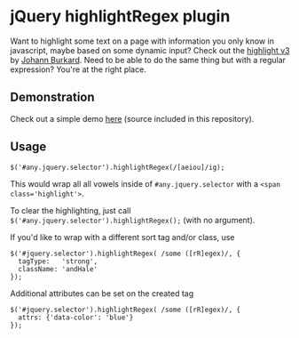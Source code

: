 # jQuery highlightRegex plugin

Want to highlight some text on a page with information you only
know in javascript, maybe based on some dynamic input?  Check out the
[highlight v3](http://johannburkard.de/blog/programming/javascript/highlight-javascript-text-higlighting-jquery-plugin.html)
by [Johann Burkard](http://johannburkard.de/).  Need to be able to do
the same thing but with a regular expression?  You're at the right
place.

## Demonstration

Check out a simple demo
[here](http://jbr.github.io/jQuery.highlightRegex)
(source included in this repository).

## Usage

    $('#any.jquery.selector').highlightRegex(/[aeiou]/ig);

This would wrap all all vowels inside of `#any.jquery.selector` with a
`<span class='highlight'>`.
  
To clear the highlighting, just call `$('#any.jquery.selector').highlightRegex();` (with no argument).

If you'd like to wrap with a different sort tag and/or class, use

    $('#jquery.selector').highlightRegex( /some ([rR]egex)/, {
      tagType:   'strong',
      className: 'andHale'
    });

Additional attributes can be set on the created tag

    $('#jquery.selector').highlightRegex( /some ([rR]egex)/, {
      attrs: {'data-color': 'blue'}
    });
